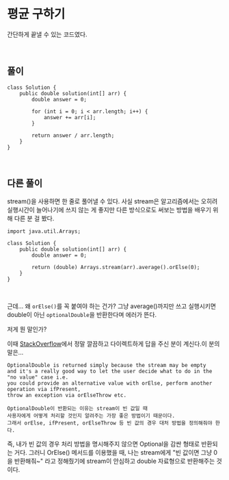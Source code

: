 # 평균 구하기
간단하게 끝낼 수 있는 코드였다.

<br>

## 풀이
```
class Solution {
    public double solution(int[] arr) {
        double answer = 0;
        
        for (int i = 0; i < arr.length; i++) {
            answer += arr[i];
        }
        
        return answer / arr.length;
    }
}
```
<br>

## 다른 풀이
stream()을 사용하면 한 줄로 풀어낼 수 있다.
사실 stream은 알고리즘에서는 오히려 실행시간이 늘어나기에 쓰지 않는 게 좋지만 다른 방식으로도 써보는 방법을 배우기 위해 다른 분 걸 봤다.

```
import java.util.Arrays;

class Solution {
    public double solution(int[] arr) {
        double answer = 0;
        
        return (double) Arrays.stream(arr).average().orElse(0);
    }
}
```

<br>

근데... 왜 `orElse()`를 꼭 붙여야 하는 건가? 그냥 average()까지만 쓰고 실행시키면 double이 아닌 `optionalDouble`을 반환한다며 에러가 뜬다.       

저게 뭔 말인가?

이때 [StackOverflow](https://stackoverflow.com/questions/53525066/why-stream-average-method-returns-optionaldouble-instead-of-double)에서 정말 깔끔하고 다이렉트하게 답을 주신 분이 계신다.이 분의 말은...
```
OptionalDouble is returned simply because the stream may be empty 
and it's a really good way to let the user decide what to do in the "no value" case i.e. 
you could provide an alternative value with orElse, perform another operation via ifPresent, 
throw an exception via orElseThrow etc.

OptionalDouble이 반환되는 이유는 stream이 빈 값일 때 
사용자에게 어떻게 처리할 것인지 알려주는 가장 좋은 방법이기 때문이다. 
그래서 orElse, ifPresent, orElseThrow 등 빈 값의 경우 대처 방법을 정의해줘야 한다.
```

즉, 내가 빈 값의 경우 처리 방법을 명시해주지 않으면 Optional을 감싼 형태로 반환되는 거다. 그러니 OrElse() 메서드를 이용했을 때, 나는 stream에게 "빈 값이면 그냥 0을 반환해줘~" 라고 정해줬기에 stream이 안심하고 double 자료형으로 반환해주는 것이다.
